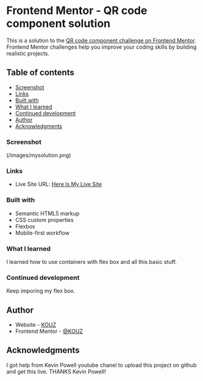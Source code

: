 # Frontend Mentor - QR code component solution

This is a solution to the [QR code component challenge on Frontend Mentor](https://www.frontendmentor.io/challenges/qr-code-component-iux_sIO_H). Frontend Mentor challenges help you improve your coding skills by building realistic projects. 

## Table of contents

- [Screenshot](#screenshot)
- [Links](#links)
- [Built with](#built-with)
- [What I learned](#what-i-learned)
- [Continued development](#continued-development)
- [Author](#author)
- [Acknowledgments](#acknowledgments)

### Screenshot
(/images/mysolution.png)

### Links

- Live Site URL: [Here Is My Live Site](https://super-sopapillas-749077.netlify.app)

### Built with

- Semantic HTML5 markup
- CSS custom properties
- Flexbox
- Mobile-first workflow

### What I learned

I learned how to use containers with flex box and all this basic stuff.



### Continued development

Keep imporing my flex box.

## Author

- Website - [KOUZ](https://www.your-site.com)
- Frontend Mentor - [@KOUZ](https://www.frontendmentor.io/profile/yourusername)


## Acknowledgments

I got help from Kevin Powell youtube chanel to upload this project on github and get this live.
THANKS Kevin Powell!